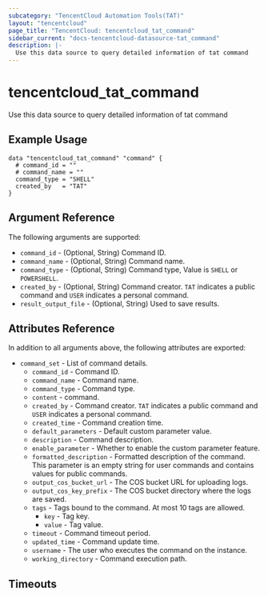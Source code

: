 ```yaml
---
subcategory: "TencentCloud Automation Tools(TAT)"
layout: "tencentcloud"
page_title: "TencentCloud: tencentcloud_tat_command"
sidebar_current: "docs-tencentcloud-datasource-tat_command"
description: |-
  Use this data source to query detailed information of tat command
---
```


# tencentcloud_tat_command

Use this data source to query detailed information of tat command

## Example Usage

```hcl
data "tencentcloud_tat_command" "command" {
  # command_id = ""
  # command_name = ""
  command_type = "SHELL"
  created_by   = "TAT"
}
```

## Argument Reference

The following arguments are supported:

* `command_id` - (Optional, String) Command ID.
* `command_name` - (Optional, String) Command name.
* `command_type` - (Optional, String) Command type, Value is `SHELL` or `POWERSHELL`.
* `created_by` - (Optional, String) Command creator. `TAT` indicates a public command and `USER` indicates a personal command.
* `result_output_file` - (Optional, String) Used to save results.

## Attributes Reference

In addition to all arguments above, the following attributes are exported:

* `command_set` - List of command details.
  * `command_id` - Command ID.
  * `command_name` - Command name.
  * `command_type` - Command type.
  * `content` - command.
  * `created_by` - Command creator. `TAT` indicates a public command and `USER` indicates a personal command.
  * `created_time` - Command creation time.
  * `default_parameters` - Default custom parameter value.
  * `description` - Command description.
  * `enable_parameter` - Whether to enable the custom parameter feature.
  * `formatted_description` - Formatted description of the command. This parameter is an empty string for user commands and contains values for public commands.
  * `output_cos_bucket_url` - The COS bucket URL for uploading logs.
  * `output_cos_key_prefix` - The COS bucket directory where the logs are saved.
  * `tags` - Tags bound to the command. At most 10 tags are allowed.
    * `key` - Tag key.
    * `value` - Tag value.
  * `timeout` - Command timeout period.
  * `updated_time` - Command update time.
  * `username` - The user who executes the command on the instance.
  * `working_directory` - Command execution path.


## Timeouts

<no value>


